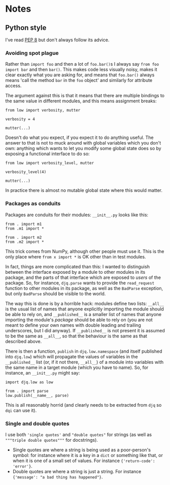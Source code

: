 # Notes
## Python style
I've read [PEP 8](https://www.python.org/dev/peps/pep-0008/) but don't
always follow its advice.

### Avoiding spot plague
Rather than `import foo` and then a lot of `foo.bar()`s I always say
`from foo import bar` and then `bar()`.  This makes code less visually
noisy, makes it clear exactly what you are asking for, and means that
`foo.bar()` always means 'call the method `bar` in the `foo` object'
and similarly for attribute access.

The argument against this is that it means that there are multiple
bindings to the same value in different modules, and this means
assignment breaks:

```
from low import verbosity, mutter

verbosity = 4

mutter(...)
```

Doesn't do what you expect, if you expect it to do anything useful.
The answer to that is not to muck around with global variables which
you don't own: anything which wants to let you modify some global
state does so by exposing a functional interface to do so:

```
from low import verbosity_level, mutter

verbosity_level(4)

mutter(...)
```

In practice there is almost no mutable global state where this would
matter.

### Packages as conduits
Packages are conduits for their modules: `__init__.py` looks like
this:

```
from . import m1
from .m1 import *

from . import m2
from .m2 import *
```

This trick comes from NumPy, although other people must use it.  This
is the only place where `from x import *` is OK other than in test
modules.

In fact, things are more complicated than this: I wanted to
distinguish between the interface exposed by a module to other modules
in its package, and the parts of that interface which are exposed to
*users* of the package.  So, for instance, `djq.parse` wants to
provide the `read_request` function to other modules in its package,
as well as the `BadParse` exception, but only `BadParse` should be
visible to the world.

The way this is done is by a horrible hack: modules define two lists:
`__all__` is the usual list of names that anyone explicitly importing
the module should be able to rely on, and `__published__` is a smaller
list of names that anyone importing the module's *package* should be
able to rely on (you are not meant to define your own names with
double leading and trailing underscores, but I did anyway).  If
`__published__` is not present it is assumed to be the same as
`__all__`, so that the behaviour is the same as that described above.

There is then a function, `publish` in `djq.low.namespace` (and itself
published into `djq.low`) which will propagate the values of variables
in the `__published__` list (or, if it not there, `__all__`) of a
module into variables with the same name in a target module (which you
have to name).  So, for instance, an `__init__.py` might say:

```
import djq.low as low

from . import parse
low.publish(__name__, parse)
```

This is all reasonably horrid (and clearly needs to be extracted from
`djq` so `dqi` can use it).

### Single and double quotes
I use both `'single quotes'` and `"double quotes"` for strings (as
well as `"""triple double quotes"""` for docstrings).

* Single quotes are where a string is being used as a poor-person's
  symbol: for instance where it is a key in a `dict` or something like
  that, or when it is one of a small set of values.  For instance
  `{'return-code': 'error'}`.
* Double quotes are where a string is just a string.  For instance
  `{'message': "a bad thing has happened"}`.
